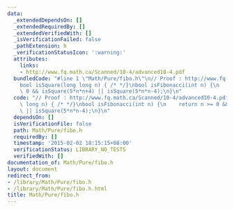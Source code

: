 ```yaml
---
data:
  _extendedDependsOn: []
  _extendedRequiredBy: []
  _extendedVerifiedWith: []
  _isVerificationFailed: false
  _pathExtension: h
  _verificationStatusIcon: ':warning:'
  attributes:
    links:
    - http://www.fq.math.ca/Scanned/10-4/advanced10-4.pdf
  bundledCode: "#line 1 \"Math/Pure/fibo.h\"\n// Proof : http://www.fq.math.ca/Scanned/10-4/advanced10-4.pdf\n\
    bool isSquare(long long n) { /* */}\nbool isFibonacci(int n) {\n    return n >=\
    \ 0 && isSquare(5*n*n+4) || isSquare(5*n*n-4);\n}\n"
  code: "// Proof : http://www.fq.math.ca/Scanned/10-4/advanced10-4.pdf\nbool isSquare(long\
    \ long n) { /* */}\nbool isFibonacci(int n) {\n    return n >= 0 && isSquare(5*n*n+4)\
    \ || isSquare(5*n*n-4);\n}\n"
  dependsOn: []
  isVerificationFile: false
  path: Math/Pure/fibo.h
  requiredBy: []
  timestamp: '2015-02-02 18:15:15+08:00'
  verificationStatus: LIBRARY_NO_TESTS
  verifiedWith: []
documentation_of: Math/Pure/fibo.h
layout: document
redirect_from:
- /library/Math/Pure/fibo.h
- /library/Math/Pure/fibo.h.html
title: Math/Pure/fibo.h
---
```


